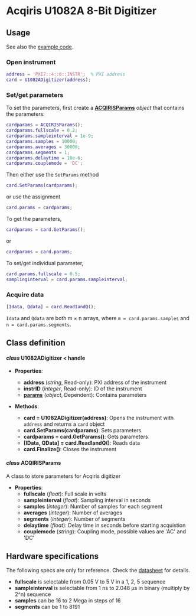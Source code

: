 # Acqiris U1082A 8-Bit Digitizer
## Usage
See also the [example code](../ExampleCode/U1082A.m).
### Open instrument
```matlab
address = 'PXI7::4::0::INSTR';  % PXI address
card = U1082ADigitizer(address);
```
### Set/get parameters
To set the parameters, first create a [**ACQIRISParams**](#params) *object* that contains the parameters:
```matlab
cardparams = ACQIRISParams();
cardparams.fullscale = 0.2;
cardparams.sampleinterval = 1e-9;
cardparams.samples = 10000;
cardparams.averages = 30000;
cardparams.segments = 1;
cardparams.delaytime = 10e-6;
cardparams.couplemode = 'DC';
```
Then either use the `SetParams` method
```matlab
card.SetParams(cardparams);
```
or use the assignment
```matlab
card.params = cardparams;
```
To get the parameters,
```matlab
cardparams = card.GetParams();
```
or
```matlab
cardparams = card.params;
```
To set/get individual parameter,
```matlab
card.params.fullscale = 0.5;
samplinginterval = card.params.sampleinterval;
```
### Acquire data
```matlab
[Idata, Qdata] = card.ReadIandQ();
```
`Idata` and `Qdata` are both m × n arrays, where `m = card.params.samples` and `n = card.params.segments`.

## Class definition
#### *class* U1082ADigitizer < handle
* **Properties**: 
  * **address** (*string*, Read-only): PXI address of the instrument
  * **instrID** (*integer*, Read-only): ID of the instrument
  * [**params**](#params) (*object*, Dependent): Contains parameters

* **Methods**:
  * **card = U1082ADigitizer(address)**: Opens the instrument with `address` and returns a `card` object
  * **card.SetParams(cardparams)**: Sets parameters
  * **cardparams = card.GetParams()**: Gets parameters
  * **[IData, QData] = card.ReadIandQ()**: Reads data
  * **card.Finalize()**: Closes the instrument
  
#### <a name="params"></a>*class* ACQIRISParams
A class to store parameters for Acqiris digitizer
* **Properties**:
  * **fullscale** (*float*): Full scale in volts
  * **sampleinterval** (*float*): Sampling interval in seconds
  * **samples** (*integer*): Number of samples for each segment
  * **averages** (*integer*): Number of averages
  * **segments** (*integer*): Number of segments
  * **delaytime** (*float*): Delay time in seconds before starting acquistion
  * **couplemode** (*string*): Coupling mode, possible values are 'AC' and 'DC'
  
## Hardware specifications
The following specs are only for reference. Check the [datasheet](./Specs.pdf) for details.

- **fullscale**  is selectable from 0.05 V to 5 V in a 1, 2, 5 sequence
- **sampleinterval** is selectable from 1 ns to 2.048 μs in binary (multiply by 2^n) sequence
- **samples** can be 16 to 2 Mega in steps of 16
- **segments** can be 1 to 8191

